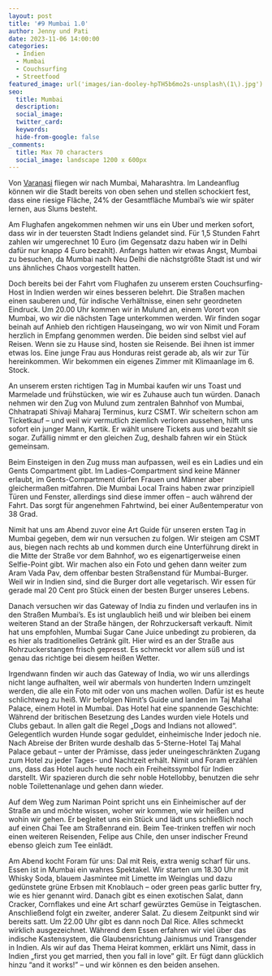 ```yaml
---
layout: post
title: '#9 Mumbai 1.0'
author: Jenny und Pati
date: 2023-11-06 14:00:00
categories:
  - Indien
  - Mumbai
  - Couchsurfing
  - Streetfood
featured_image: url('images/ian-dooley-hpTH5b6mo2s-unsplash\(1\).jpg')
seo:
  title: Mumbai
  description:
  social_image:
  twitter_card:
  keywords:
  hide-from-google: false
_comments:
  title: Max 70 characters
  social_image: landscape 1200 x 600px
---
```

Von [Varanasi](2023-10-30-varanasi) fliegen wir nach Mumbai, Maharashtra. Im Landeanflug können wir die Stadt bereits von oben sehen und stellen schockiert fest, dass eine riesige Fläche, 24% der Gesamtfläche Mumbai’s wie wir später lernen, aus Slums besteht.

Am Flughafen angekommen nehmen wir uns ein Uber und merken sofort, dass wir in der teuersten Stadt Indiens gelandet sind. Für 1,5 Stunden Fahrt zahlen wir umgerechnet 10 Euro (im Gegensatz dazu haben wir in Delhi dafür nur knapp 4 Euro bezahlt). Anfangs hatten wir etwas Angst, Mumbai zu besuchen, da Mumbai nach Neu Delhi die nächstgrößte Stadt ist und wir uns ähnliches Chaos vorgestellt hatten.

Doch bereits bei der Fahrt vom Flughafen zu unserem ersten Couchsurfing-Host in Indien werden wir eines besseren belehrt. Die Straßen machen einen sauberen und, für indische Verhältnisse, einen sehr geordneten Eindruck. Um 20.00 Uhr kommen wir in Mulund an, einem Vorort von Mumbai, wo wir die nächsten Tage unterkommen werden. Wir finden sogar beinah auf Anhieb den richtigen Hauseingang, wo wir von Nimit und Foram herzlich in Empfang genommen werden. Die beiden sind selbst viel auf Reisen. Wenn sie zu Hause sind, hosten sie Reisende. Bei ihnen ist immer etwas los. Eine junge Frau aus Honduras reist gerade ab, als wir zur Tür hereinkommen. Wir bekommen ein eigenes Zimmer mit Klimaanlage im 6. Stock.

<!-- 1img -->

An unserem ersten richtigen Tag in Mumbai kaufen wir uns Toast und Marmelade und frühstücken, wie wir es Zuhause auch tun würden. Danach nehmen wir den Zug von Mulund zum zentralen Bahnhof von Mumbai, Chhatrapati Shivaji Maharaj Terminus, kurz CSMT. Wir scheitern schon am Ticketkauf – und weil wir vermutlich ziemlich verloren aussehen, hilft uns sofort ein junger Mann, Kartik. Er wählt unsere Tickets aus und bezahlt sie sogar. Zufällig nimmt er den gleichen Zug, deshalb fahren wir ein Stück gemeinsam.

Beim Einsteigen in den Zug muss man aufpassen, weil es ein Ladies und ein Gents Compartment gibt. Im Ladies-Compartment sind keine Männer erlaubt, im Gents-Compartment dürfen Frauen und Männer aber gleichermaßen mitfahren. Die Mumbai Local Trains haben zwar prinzipiell Türen und Fenster, allerdings sind diese immer offen – auch während der Fahrt. Das sorgt für angenehmen Fahrtwind, bei einer Außentemperatur von 38 Grad.

Nimit hat uns am Abend zuvor eine Art Guide für unseren ersten Tag in Mumbai gegeben, dem wir nun versuchen zu folgen. Wir steigen am CSMT aus, biegen nach rechts ab und kommen durch eine Unterführung direkt in die Mitte der Straße vor dem Bahnhof, wo es eigenartigerweise einen Selfie-Point gibt. Wir machen also ein Foto und gehen dann weiter zum Aram Vada Pav, dem offenbar besten Straßenstand für Mumbai-Burger. Weil wir in Indien sind, sind die Burger dort alle vegetarisch. Wir essen für gerade mal 20 Cent pro Stück einen der besten Burger unseres Lebens.

<!-- 2img -->

Danach versuchen wir das Gateway of India zu finden und verlaufen ins in den Straßen Mumbai’s. Es ist unglaublich heiß und wir bleiben bei einem weiteren Stand an der Straße hängen, der Rohrzuckersaft verkauft. Nimit hat uns empfohlen, Mumbai Sugar Cane Juice unbedingt zu probieren, da es hier als traditionelles Getränk gilt. Hier wird es an der Straße aus Rohrzuckerstangen frisch gepresst. Es schmeckt vor allem süß und ist genau das richtige bei diesem heißen Wetter.

<!-- 1img -->

Irgendwann finden wir auch das Gateway of India, wo wir uns allerdings nicht lange aufhalten, weil wir abermals von hunderten Indern umzingelt werden, die alle ein Foto mit oder von uns machen wollen. Dafür ist es heute schlichtweg zu heiß. Wir befolgen Nimit’s Guide und landen im Taj Mahal Palace, einem Hotel in Mumbai. Das Hotel hat eine spannende Geschichte: Während der britischen Besetzung des Landes wurden viele Hotels und Clubs gebaut. In allen galt die Regel „Dogs and Indians not allowed“. Gelegentlich wurden Hunde sogar geduldet, einheimische Inder jedoch nie. Nach Abreise der Briten wurde deshalb das 5-Sterne-Hotel Taj Mahal Palace gebaut – unter der Prämisse, dass jeder uneingeschränkten Zugang zum Hotel zu jeder Tages- und Nachtzeit erhält. Nimit und Foram erzählen uns, dass das Hotel auch heute noch ein Freiheitssymbol für Indien darstellt. Wir spazieren durch die sehr noble Hotellobby, benutzen die sehr noble Toilettenanlage und gehen dann wieder.

<!-- 1img -->

Auf dem Weg zum Nariman Point spricht uns ein Einheimischer auf der Straße an und möchte wissen, woher wir kommen, wie wir heißen und wohin wir gehen. Er begleitet uns ein Stück und lädt uns schließlich noch auf einen Chai Tee am Straßenrand ein. Beim Tee-trinken treffen wir noch einen weiteren Reisenden, Felipe aus Chile, den unser indischer Freund ebenso gleich zum Tee einlädt.

<!-- 1img -->

Am Abend kocht Foram für uns: Dal mit Reis, extra wenig scharf für uns. Essen ist in Mumbai ein wahres Spektakel. Wir starten um 18.30 Uhr mit Whisky Soda, blauem Jasmintee mit Limette im Weinglas und dazu gedünstete grüne Erbsen mit Knoblauch – oder green peas garlic butter fry, wie es hier genannt wird. Danach gibt es einen exotischen Salat, dann Cracker, Cornflakes und eine Art scharf gewürztes Gemüse in Teigtaschen. Anschließend folgt ein zweiter, anderer Salat. Zu diesem Zeitpunkt sind wir bereits satt. Um 22.00 Uhr gibt es dann noch Dal Rice. Alles schmeckt wirklich ausgezeichnet. Während dem Essen erfahren wir viel über das indische Kastensystem, die Glaubensrichtung Jainismus und Transgender in Indien. Als wir auf das Thema Heirat kommen, erklärt uns Nimit, dass in Indien „first you get married, then you fall in love” gilt. Er fügt dann glücklich hinzu “and it works!” – und wir können es den beiden ansehen.

<!-- 1img -->